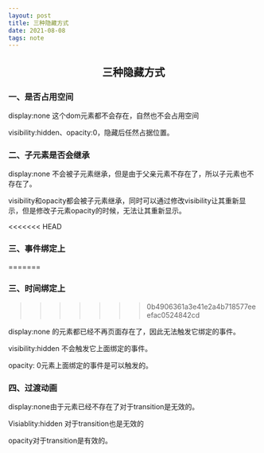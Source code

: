 ```yaml
---
layout: post
title: 三种隐藏方式
date: 2021-08-08
tags: note
---
```


<h2 align ="center">三种隐藏方式</h2>

### 一、是否占用空间

display:none 这个dom元素都不会存在，自然也不会占用空间

visibility:hidden、opacity:0，隐藏后任然占据位置。

### 二、子元素是否会继承

display:none 不会被子元素继承，但是由于父亲元素不存在了，所以子元素也不存在了。

visibility和opacity都会被子元素继承，同时可以通过修改visibility让其重新显示，但是修改子元素opacity的时候，无法让其重新显示。

<<<<<<< HEAD
### 三、事件绑定上
=======
### 三、时间绑定上
>>>>>>> 0b4906361a3e41e2a4b718577eeefac0524842cd

display:none 的元素都已经不再页面存在了，因此无法触发它绑定的事件。

visibility:hidden 不会触发它上面绑定的事件。

opacity: 0元素上面绑定的事件是可以触发的。

### 四、过渡动画

display:none由于元素已经不存在了对于transition是无效的。

Visiablity:hidden 对于transition也是无效的

opacity对于transition是有效的。

